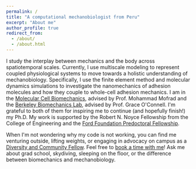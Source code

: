 ```yaml
---
permalink: /
title: "A computational mechanobiologist from Peru"
excerpt: "About me"
author_profile: true
redirect_from: 
  - /about/
  - /about.html
---
```


I study the interplay between mechanics and the body across spatiotemporal scales. Currently, I use multiscale modeling to represent coupled physiological systems to move towards a holistic understanding of mechanobiology. Specifically, I use the finite element method and molecular dynamics simulations to investigate the nanomechanics of adhesion molecules and how they couple to whole-cell adhesion mechanics. I am in the [Molecular Cell Biomechanics](https://biomechanics.berkeley.edu), advised by Prof. Mohammad Mofrad and the [Berkeley Biomechanics Lab](https://oconnell.berkeley.edu), advised by Prof. Grace O'Connell. I'm grateful to both of them for inspiring me to continue (and hopefully finish!) my Ph.D. My work is supported by the Robert N. Noyce Fellowship from the College of Engineering and the [Ford Foundation Predoctoral Fellowship](https://sites.nationalacademies.org/PGA/FordFellowships/PGA_171962).

When I'm not wondering why my code is not working, you can find me venturing outside, lifting weights, or engaging in advocacy on campus as a [Diversity and Community Fellow](https://grad.berkeley.edu/graduate-diversity/contact-ogd/diversity-and-community-fellows/). Feel free to [book a time with me](https://calendar.google.com/calendar/u/0/selfsched?sstoken=UUVMdFFqWTlZNmx0fGRlZmF1bHR8M2JmZDhjNTdmNjI4MTg4ZjU4N2UxNjQ2YzY4YjU1ZTU)! Ask me about grad school, skydiving, sleeping on the floor, or the difference between biomechanics and mechanobiology. 